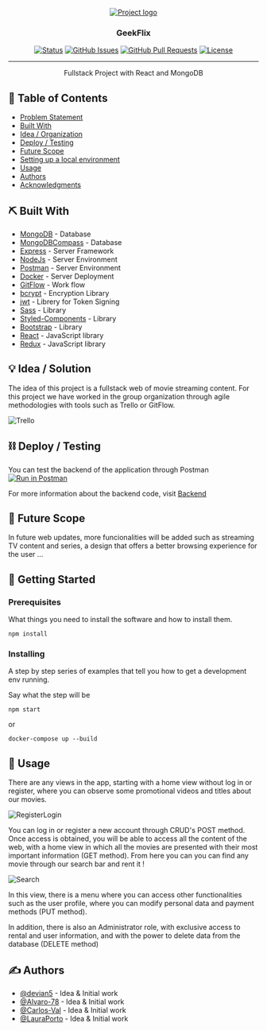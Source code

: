 <p align="center">
  <a href="" rel="noopener">
 <img src="img/geekflix-green.png" alt="Project logo"></a>
</p>
<h3 align="center">GeekFlix</h3>

<div align="center">


[![Status](https://img.shields.io/badge/status-active-success.svg)]()
[![GitHub Issues](https://img.shields.io/github/issues/kylelobo/The-Documentation-Compendium.svg)](https://github.com/kylelobo/The-Documentation-Compendium/issues)
[![GitHub Pull Requests](https://img.shields.io/github/issues-pr/kylelobo/The-Documentation-Compendium.svg)](https://github.com/kylelobo/The-Documentation-Compendium/pulls)
[![License](https://img.shields.io/badge/license-MIT-blue.svg)](LICENSE.md)

</div>

---

<p align="center"> Fullstack Project with React and MongoDB
    <br> 
</p>

## 📝 Table of Contents

- [Problem Statement](#problem_statement)
- [Built With](#built)
- [Idea / Organization](#idea)
- [Deploy / Testing](#limitations)
- [Future Scope](#future_scope)
- [Setting up a local environment](#getting_started)
- [Usage](#usage)
- [Authors](#authors)
- [Acknowledgments](#acknowledgments)



## ⛏️ Built With <a name = "built"></a>

- [MongoDB](https://www.mongodb.com/) - Database
- [MongoDBCompass](https://www.mongodb.com/products/compass) - Database
- [Express](https://expressjs.com/) - Server Framework
- [NodeJs](https://nodejs.org/en/) - Server Environment
- [Postman](https://learning.postman.com/docs/getting-started/introduction/) - Server Environment
- [Docker](https://docs.docker.com/) - Server Deployment
- [GitFlow](https://www.atlassian.com/es/git/tutorials/comparing-workflows/gitflow-workflow) - Work flow
- [bcrypt](https://www.npmjs.com/package/bcrypt) - Encryption Library 
- [jwt](https://jwt.io/) - Librery for Token Signing
- [Sass](https://sass-lang.com/) - Library
- [Styled-Components](https://styled-components.com/) - Library
- [Bootstrap](https://www.npmjs.com/package/bootstrap) - Library
- [React](https://es.reactjs.org/) - JavaScript library 
- [Redux](https://es.redux.js.org/) - JavaScript library


## 💡 Idea / Solution <a name = "idea"></a>

The idea of ​​this project is a fullstack web of movie streaming content.
For this project we have worked in the group organization through agile methodologies with tools such as Trello or GitFlow.

![Trello](https://user-images.githubusercontent.com/77154578/113519732-69ed8300-958e-11eb-8dbd-1518666d3205.png)

## ⛓️ Deploy / Testing <a name = "limitations"></a>

You can test the backend of the application through Postman
[![Run in Postman](https://run.pstmn.io/button.svg)](https://app.getpostman.com/run-collection/54461e24112078016bdc)

For more information about the backend code, visit [Backend](https://github.com/GeekFlix/WMO)

## 🚀 Future Scope <a name = "future_scope"></a>

In future web updates, more funcionalities will be added such as streaming TV content and series, a design that offers a better browsing experience for the user ...

## 🏁 Getting Started <a name = "getting_started"></a>

### Prerequisites

What things you need to install the software and how to install them.

```
npm install
```

### Installing

A step by step series of examples that tell you how to get a development env running.

Say what the step will be

```
npm start
```
or
```
docker-compose up --build
```


## 🎈 Usage <a name="usage"></a>

There are any views in the app, starting with a home view without log in or register, where you can observe some promotional videos and titles about our movies.

![RegisterLogin](https://user-images.githubusercontent.com/77154578/113628390-1f8b0580-9665-11eb-9555-0752b53d168a.gif)

You can log in or register a new account through CRUD's POST method. Once access is obtained, you will be able to access all the content of the web, with a home view in which all the movies are presented with their most important information (GET method). From here you can you can find any movie through our search bar and rent it !

![Search](https://user-images.githubusercontent.com/77154578/113629162-4ac22480-9666-11eb-9621-8fc6bceb6ca1.gif)

In this view, there is a menu where you can access other functionalities such as the user profile, where you can modify personal data and payment methods (PUT method).

In addition, there is also an Administrator role, with exclusive access to rental and user information, and with the power to delete data from the database (DELETE method)


## ✍️ Authors <a name = "authors"></a>

- [@devian5](https://github.com/devian5) - Idea & Initial work
- [@Alvaro-78](https://github.com/Alvaro-78) - Idea & Initial work
- [@Carlos-Val](https://github.com/Carlos-Val) - Idea & Initial work
- [@LauraPorto](https://github.com/LauraPorto) - Idea & Initial work



